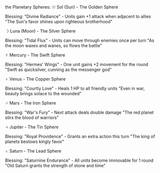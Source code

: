 the Planetary Spheres:
☉ Sol (Sun) - The Golden Sphere

Blessing: "Divine Radiance" - Units gain +1 attack when adjacent to allies
"The Sun's favor shines upon righteous brotherhood"

☽ Luna (Moon) - The Silver Sphere

Blessing: "Tidal Flux" - Units can move through enemies once per turn
"As the moon waxes and wanes, so flows the battle"

☿ Mercury - The Swift Sphere

Blessing: "Hermes' Wings" - One unit gains +2 movement for the round
"Swift as quicksilver, cunning as the messenger god"

♀ Venus - The Copper Sphere

Blessing: "Courtly Love" - Heals 1 HP to all friendly units
"Even in war, beauty brings solace to the wounded"

♂ Mars - The Iron Sphere

Blessing: "War's Fury" - Next attack deals double damage
"The red planet stirs the blood of warriors"

♃ Jupiter - The Tin Sphere

Blessing: "Royal Providence" - Grants an extra action this turn
"The king of planets bestows kingly favor"

♄ Saturn - The Lead Sphere

Blessing: "Saturnine Endurance" - All units become immovable for 1 round
"Old Saturn grants the strength of stone and time"
